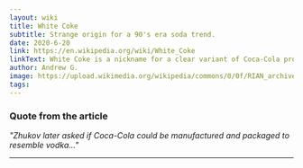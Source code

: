 ```yaml
---
layout: wiki
title: White Coke
subtitle: Strange origin for a 90's era soda trend.
date: 2020-6-20
link: https://en.wikipedia.org/wiki/White_Coke
linkText: White Coke is a nickname for a clear variant of Coca-Cola produced in the 1940s at the request of Marshal of the Soviet Union Georgy Zhukov
author: Andrew G.
image: https://upload.wikimedia.org/wikipedia/commons/0/0f/RIAN_archive_2410_Marshal_Zhukov_speaking.jpg
tags:
---
```


### Quote from the article

 _"Zhukov later asked if Coca-Cola could be manufactured and packaged to resemble vodka..."_

---
